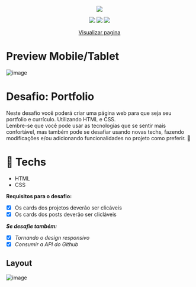 <p align="center">
<img src="http://img.shields.io/static/v1?label=STATUS&message=FINALIZADO&color=green&style=for-the-badge"/>
</p>

<p align="center">
<img src="https://img.shields.io/badge/React-20232A?style=for-the-badge&logo=react&logoColor=61DAFB" />
<img src="https://img.shields.io/badge/Redux-593D88?style=for-the-badge&logo=redux&logoColor=white" />
<img src="https://img.shields.io/badge/Tailwind_CSS-38B2AC?style=for-the-badge&logo=tailwind-css&logoColor=white" />

</p>

<p align="center" border="10">
<a href="https://jonescesarn.github.io/desafio-portfolio-rockseat/" target="_blank">Visualizar pagina</a>
</p>

# Preview Mobile/Tablet
![image](https://user-images.githubusercontent.com/68172438/175445520-63ae23fe-5f0e-474e-bece-68f87b832463.png)

# Desafio: Portfolio

Neste desafio você poderá criar uma página web para que seja seu portfolio e currículo. Utilizando HTML e CSS.</br>
Lembre-se que você pode usar as tecnologias que se sentir mais confortável, mas também pode se desafiar
usando novas techs, fazendo modificações e/ou adicionando funcionalidades no projeto como preferir. 🚀

# 🚀 **Techs**

- HTML
- CSS

**Requisitos para o desafio:**

- [x] Os cards dos projetos deverão ser clicáveis
- [x] Os cards dos posts deverão ser clicláveis

**_Se desafie também:_**

- [x] _Tornando o design responsivo_
- [x] _Consumir a API do Github_

## Layout

![image](https://user-images.githubusercontent.com/68172438/174486966-05ed710d-7160-492a-9ff2-b308da07427b.png)
